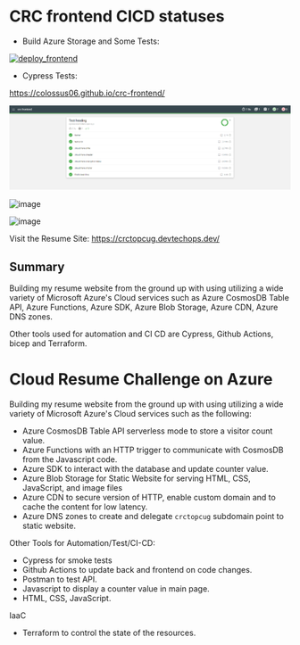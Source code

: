# CRC frontend CICD statuses

* Build Azure Storage and Some Tests:

[![deploy_frontend](https://github.com/colossus06/crc-frontend/actions/workflows/frontend.main.yml/badge.svg)](https://github.com/colossus06/crc-frontend/actions/workflows/frontend.main.yml)

* Cypress Tests:

https://colossus06.github.io/crc-frontend/


![](20230530233358.png)


![image](https://github.com/colossus06/crc-frontend/assets/96833570/a80a0915-7988-40e1-b1e1-6c0594694f60)


![image](https://github.com/colossus06/crc-frontend/assets/96833570/ec3b8474-a2cc-4780-9c56-f2063484415f)


Visit the Resume Site: https://crctopcug.devtechops.dev/

## Summary

Building my resume website from the ground up with using utilizing a wide variety of Microsoft Azure's Cloud services such as Azure CosmosDB Table API, Azure Functions, Azure SDK, Azure Blob Storage, Azure CDN, Azure DNS zones.

Other tools used for automation and CI CD are Cypress, Github Actions, bicep and Terraform.

# Cloud Resume Challenge on Azure

Building my resume website from the ground up with using utilizing a wide variety of Microsoft Azure's Cloud services such as the following:

* Azure CosmosDB Table API serverless mode to store a visitor count value.
* Azure Functions with an HTTP trigger to communicate with CosmosDB from the Javascript code.
* Azure SDK to interact with the database and update counter value.
* Azure Blob Storage for Static Website for serving HTML, CSS, JavaScript, and image files
* Azure CDN to secure version of HTTP, enable custom domain and to cache the content for low latency.
* Azure DNS zones to create and delegate `crctopcug` subdomain point to static website.


Other Tools for Automation/Test/CI-CD:

* Cypress for smoke tests
* Github Actions to update back and frontend on code changes.
* Postman to test API.
* Javascript to display a counter value in main page.
* HTML, CSS, JavaScript.

IaaC

* Terraform to control the state of the resources.

